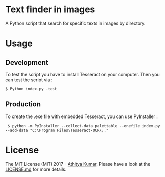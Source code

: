 # Text finder in images

A Python script that search for specific texts in images by directory. 

# Usage

## Development
To test the script you have to install Tesseract on your computer.
Then you can test the script via : 
```
$ Python index.py -test
```
## Production
To create the .exe file with embedded Tesseract, you can use PyInstaller :
```
 $ python -m PyInstaller --collect-data palettable --onefile index.py --add-data "C:\Program Files\Tesseract-OCR\;."
```

# License
The MIT License (MIT) 2017 - [Athitya Kumar](https://github.com/athityakumar/). Please have a look at the [LICENSE.md](LICENSE.md) for more details.
